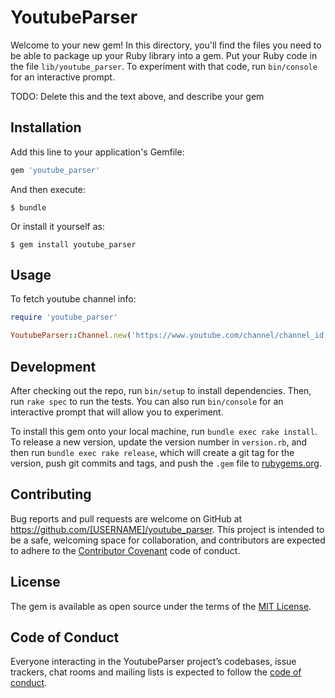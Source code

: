 # YoutubeParser

Welcome to your new gem! In this directory, you'll find the files you need to be able to package up your Ruby library into a gem. Put your Ruby code in the file `lib/youtube_parser`. To experiment with that code, run `bin/console` for an interactive prompt.

TODO: Delete this and the text above, and describe your gem

## Installation

Add this line to your application's Gemfile:

```ruby
gem 'youtube_parser'
```

And then execute:

    $ bundle

Or install it yourself as:

    $ gem install youtube_parser

## Usage

To fetch youtube channel info:
```ruby
require 'youtube_parser'

YoutubeParser::Channel.new('https://www.youtube.com/channel/channel_id').info
```

## Development

After checking out the repo, run `bin/setup` to install dependencies. Then, run `rake spec` to run the tests. You can also run `bin/console` for an interactive prompt that will allow you to experiment.

To install this gem onto your local machine, run `bundle exec rake install`. To release a new version, update the version number in `version.rb`, and then run `bundle exec rake release`, which will create a git tag for the version, push git commits and tags, and push the `.gem` file to [rubygems.org](https://rubygems.org).

## Contributing

Bug reports and pull requests are welcome on GitHub at https://github.com/[USERNAME]/youtube_parser. This project is intended to be a safe, welcoming space for collaboration, and contributors are expected to adhere to the [Contributor Covenant](http://contributor-covenant.org) code of conduct.

## License

The gem is available as open source under the terms of the [MIT License](https://opensource.org/licenses/MIT).

## Code of Conduct

Everyone interacting in the YoutubeParser project’s codebases, issue trackers, chat rooms and mailing lists is expected to follow the [code of conduct](https://github.com/[USERNAME]/youtube_parser/blob/master/CODE_OF_CONDUCT.md).
